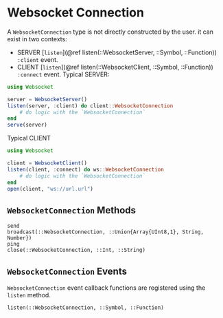 # Websocket Connection
A `WebsocketConnection` type is not directly constructed by the user. it can exist in two contexts:
- SERVER [`listen`](@ref listen(::WebsocketServer, ::Symbol, ::Function)) `:client` event.
- CLIENT [`listen`](@ref listen(::WebsocketClient, ::Symbol, ::Function)) `:connect` event.
Typical SERVER:
```julia
using Websocket

server = WebsocketServer()
listen(server, :client) do client::WebsocketConnection
    # do logic with the `WebsocketConnection`
end
serve(server)
```
Typical CLIENT
```julia
using Websocket

client = WebsocketClient()
listen(client, :connect) do ws::WebsocketConnection
    # do logic with the `WebsocketConnection`
end
open(client, "ws://url.url")
```
## `WebsocketConnection` Methods
```@docs
send
broadcast(::WebsocketConnection, ::Union{Array{UInt8,1}, String, Number})
ping
close(::WebsocketConnection, ::Int, ::String)
```
## `WebsocketConnection` Events
`WebsocketConnection` event callback functions are registered using the `listen` method.
```@docs
listen(::WebsocketConnection, ::Symbol, ::Function)
```